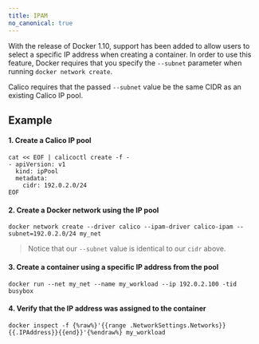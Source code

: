 ```yaml
---
title: IPAM
no_canonical: true
---
```


With the release of Docker 1.10, support has been added to allow users to
select a specific IP address when creating a container.  In order to use
this feature, Docker requires that you specify the `--subnet` parameter when running
`docker network create`.

Calico requires that the passed `--subnet` value be the same CIDR as an existing
Calico IP pool.  

## Example

#### 1. Create a Calico IP pool

```
cat << EOF | calicoctl create -f -
- apiVersion: v1
  kind: ipPool
  metadata:
    cidr: 192.0.2.0/24
EOF
```

#### 2. Create a Docker network using the IP pool

```
docker network create --driver calico --ipam-driver calico-ipam --subnet=192.0.2.0/24 my_net
```

>Notice that our `--subnet` value is identical to our `cidr` above.

#### 3. Create a container using a specific IP address from the pool

```
docker run --net my_net --name my_workload --ip 192.0.2.100 -tid busybox
```

#### 4. Verify that the IP address was assigned to the container

```
docker inspect -f {%raw%}'{{range .NetworkSettings.Networks}}{{.IPAddress}}{{end}}'{%endraw%} my_workload
```
